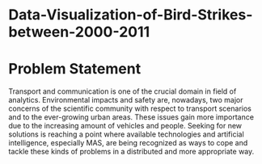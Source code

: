 # Data-Visualization-of-Bird-Strikes-between-2000-2011

# Problem Statement
Transport and communication is one of the crucial domain in field of analytics. 
Environmental impacts and safety are, nowadays, two major concerns of the scientific community with respect to transport scenarios and to the ever-growing urban areas. 
These issues gain more importance due to the increasing amount of vehicles and people. 
Seeking for new solutions is reaching a point where available technologies and artificial intelligence, especially MAS, 
are being recognized as ways to cope and tackle these kinds of problems in a distributed and more appropriate way.

